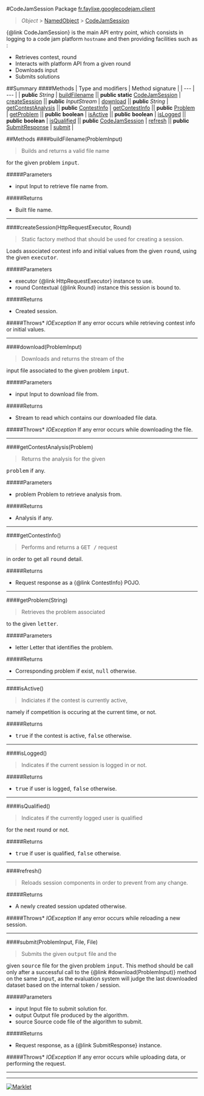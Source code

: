 #CodeJamSession
Package [fr.faylixe.googlecodejam.client](README.md)<br>

> *Object* > [NamedObject](common/NamedObject.md) > [CodeJamSession](CodeJamSession.md)

{@link CodeJamSession} is the main API entry point, which consists
 in logging to a code jam platform ``hostname`` and then providing
 facilities such as :
 <br>
 * Retrieves contest, round
 * Interacts with platform API from a given round
 * Downloads input
 * Submits solutions

##Summary
####Methods
| Type and modifiers | Method signature |
| --- | --- |
| **public** *String* | [buildFilename](#buildfilenameprobleminput) || **public static** [CodeJamSession](CodeJamSession.md) | [createSession](#createsessionhttprequestexecutor-round) || **public** *InputStream* | [download](#downloadprobleminput) || **public** *String* | [getContestAnalysis](#getcontestanalysisproblem) || **public** [ContestInfo](webservice/ContestInfo.md) | [getContestInfo](#getcontestinfo) || **public** [Problem](webservice/Problem.md) | [getProblem](#getproblemstring) || **public** **boolean** | [isActive](#isactive) || **public** **boolean** | [isLogged](#islogged) || **public** **boolean** | [isQualified](#isqualified) || **public** [CodeJamSession](CodeJamSession.md) | [refresh](#refresh) || **public** [SubmitResponse](webservice/SubmitResponse.md) | [submit](#submitprobleminput-file-file) |

##Methods
####buildFilename(ProblemInput)
> <p>Builds and returns a valid file name
 for the given problem <tt>input</tt>.</p>

#####Parameters
* input Input to retrieve file name from.

#####Returns
* Built file name.

---

####createSession(HttpRequestExecutor, Round)
> <p>Static factory method that should be used for creating a session.
 Loads associated contest info and initial values from the given
 <tt>round</tt>, using the given <tt>executor</tt>.</p>

#####Parameters
* executor {@link HttpRequestExecutor} instance to use.
* round Contextual {@link Round} instance this session is bound to.

#####Returns
* Created session.

#####Throws* *IOException* If any error occurs while retrieving contest info or initial values.

---

####download(ProblemInput)
> <p>Downloads and returns the stream of the
 input file associated to the given problem
 <tt>input</tt>.</p>

#####Parameters
* input Input to download file from.

#####Returns
* Stream to read which contains our downloaded file data.

#####Throws* *IOException* If any error occurs while downloading the file.

---

####getContestAnalysis(Problem)
> <p>Returns the analysis for the given
 <tt>problem</tt> if any.</p>

#####Parameters
* problem Problem to retrieve analysis from.

#####Returns
* Analysis if any.

---

####getContestInfo()
> <p>Performs and returns a <tt>GET /</tt> request
 in order to get all <tt>round</tt> detail.</p>

#####Returns
* Request response as a {@link ContestInfo} POJO.

---

####getProblem(String)
> <p>Retrieves the problem associated
 to the given <tt>letter</tt>.</p>

#####Parameters
* letter Letter that identifies the problem.

#####Returns
* Corresponding problem if exist, <tt>null</tt> otherwise.

---

####isActive()
> <p>Indiciates if the contest is currently active,
 namely if competition is occuring at the current
 time, or not.</p>

#####Returns
* <tt>true</tt> if the contest is active, <tt>false</tt> otherwise.

---

####isLogged()
> <p>Indicates if the current session is logged in or not.</p>

#####Returns
* <tt>true</tt> if user is logged, <tt>false</tt> otherwise.

---

####isQualified()
> <p>Indicates if the currently logged user is qualified
 for the next round or not.</p>

#####Returns
* <tt>true</tt> if user is qualified, <tt>false</tt> otherwise.

---

####refresh()
> <p>Reloads session components in order to prevent from any change.</p>

#####Returns
* A newly created session updated otherwise.

#####Throws* *IOException* If any error occurs while reloading a new session.

---

####submit(ProblemInput, File, File)
> <p>Submits the given <tt>output</tt> file and the
 given <tt>source</tt> file for the given problem
 <tt>input</tt>. This method should be call only
 after a successful call to the {@link #download(ProblemInput)}
 method on the same <tt>input</tt>, as the evaluation
 system will judge the last downloaded dataset
 based on the internal token / session.</p>

#####Parameters
* input Input file to submit solution for.
* output Output file produced by the algorithm.
* source Source code file of the algorithm to submit.

#####Returns
* Request response, as a {@link SubmitResponse} instance.

#####Throws* *IOException* If any error occurs while uploading data, or performing the request.

---

---

[![Marklet](https://img.shields.io/badge/Generated%20by-Marklet-green.svg)](https://github.com/Faylixe/marklet)